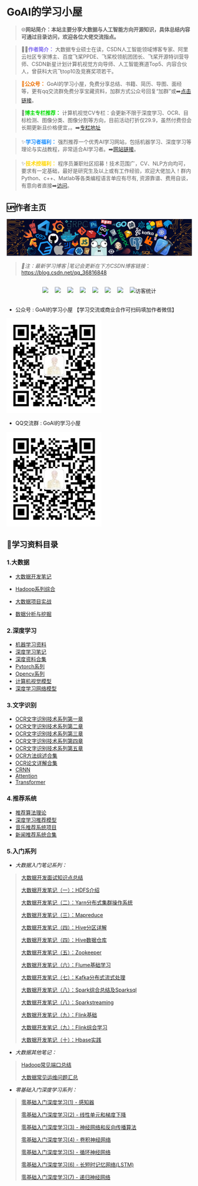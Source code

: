 # GoAI的学习小屋

> 🌐**网站简介：本站主要分享大数据与人工智能方向开源知识，具体总结内容可通过目录访问，欢迎各位大佬交流指点。**

> 👨‍💻<font color="#7B68EE">**作者简介：** </font>大数据专业硕士在读，CSDN人工智能领域博客专家、阿里云社区专家博主、百度飞桨PPDE、飞桨校领航团团长、飞桨开源特训营导师、CSDN新星计划计算机视觉方向导师、人工智能赛道Top5、内容合伙人，曾获科大讯飞top10及竞赛奖项若干。<font color="#ED700">
 
>💚**公众号：**</font> GoAI的学习小屋，免费分享总结、书籍、简历、导图、面经等，更有qq交流群免费分享宝藏资料，加群方式公众号回复“加群”或➡️[点击链接](https://qm.qq.com/cgi-bin/qm/qr?k=YksJ4zWlaOo_ya7Ey_cpjfbgGxJtQLIZ&jump_from=webapi&authKey=ub6O4L4nqKep8KVTv3pkx%20x18IeIgDuUgKvOL/Wwq2utRODmWnZcxoo8rGHcHnIB)。

> 🎉<font color="#00dd00">**博主专栏推荐：** </font>计算机视觉CV专栏：会更新不限于深度学习、OCR、目标检测、图像分类、图像分割等方向，目前活动打折仅29.9，虽然付费但会长期更新且价格便宜，。➡️[专栏地址](https://blog.csdn.net/qq_36816848/category_11641419.html)

> ✨<font color="#1E90FF">**学习者福利：**</font> 强烈推荐一个优秀AI学习网站，包括机器学习、深度学习等理论与实战教程，非常适合AI学习者。➡️[网站链接](https://www.cbedai.net/goai)。

> ✨<font color="#FFD700">**技术控福利：**</font> 程序员兼职社区招募！技术范围广，CV、NLP方向均可，要求有一定基础，最好是研究生及以上或有工作经验，欢迎大佬加入！群内Python、c++、Matlab等各类编程语言单应有尽有, 资源靠谱、费用自谈，有意向者直接➡️[访问](https://doc.weixin.qq.com/sheet/e3_AbEADgZXANESk3HUThAQ0u6WSAV04?scode=AMcAFgfjAAYS3RQ2CIAbEADgZXANE&tab=upwjhg)。


## 🆙作者主页

![图片](./md/ide.png)
 > *📝注：最新学习博客 |笔记会更新在下方CSDN博客链接*：https://blog.csdn.net/qq_36816848
 <!--- <div align="center"><img src="https://cdn.jsdelivr.net/gh/sun0225SUN/photos/images/202110311924844.png" /></div>-->

</br>
<div align="center">
  <a href="https://blog.csdn.net/qq_36816848"><img src="https://img.shields.io/badge/CSDN-%E5%8D%9A%E5%AE%A2-c32136"></a>&emsp; 
  <a href="https://github.com/GoAlers"><img src="https://img.shields.io/badge/GoAlers-Github-orange" /></a>&emsp;
  <a href="https://aistudio.baidu.com/aistudio/personalcenter/thirdview/703719"><img src="https://img.shields.io/badge/AI-百度飞桨-blue" /></a>&emsp;
  <a href="http://www.gaohongwei.cn"><img src="https://img.shields.io/badge/Resume-简历-purple"></a>&emsp; 
  <a href="https://www.zhihu.com/people/GoAI/"><img src="https://img.shields.io/badge/zhihu-%E7%9F%A5%E4%B9%8E-yellow"></a>&emsp;
  <a href="https://goalers.github.io/#/"><img src="https://img.shields.io/badge/GoAI-学习主页-purple"></a>&emsp;
  <a href="https://www.cbedai.net/goai"><img src="https://img.shields.io/badge/AI-学习网站-green" /></a>&emsp;
 <!--- <a href="https://space.bilibili.com/448488855/"><img src="https://img.shields.io/badge/bilibili-B%E7%AB%99-ff69b4"></a>&emsp;  -->
<!-- 访客数统计徽标 -->
  <img src="https://visitor-badge.glitch.me/badge?page_id=GoAlers" alt="访客统计" /></div>
</br>




* 公众号 : GoAI的学习小屋 【学习交流或商业合作可扫码填加作者微信】

![图片](./md/2.jpg)


* QQ交流群 : GoAI的学习小屋 



![图片](./md/2.jpg)

## 🎉学习资料目录

### 1.大数据

* [大数据开发笔记](https://blog.csdn.net/qq_36816848/article/details/113767367)
* [Hadoop系列综合](https://blog.csdn.net/qq_36816848/category_10847000.html)

* [大数据项目实战](https://blog.csdn.net/qq_36816848/category_11274508.html)
* [数据分析与挖掘](https://blog.csdn.net/qq_36816848/category_10976756.html)

### 2.深度学习

* [机器学习资料](https://blog.csdn.net/qq_36816848/category_10846122.html)
* [深度学习笔记](https://blog.csdn.net/qq_36816848/category_11053032.html)
* [深度资料合集](https://blog.csdn.net/qq_36816848/article/details/125829496)
* [Pytorch系列](https://blog.csdn.net/qq_36816848/category_11477132.html)
* [Opencv系列](https://blog.csdn.net/qq_36816848/article/details/123805173)
* [计算机视觉模型](md/cv.md)
* [深度学习网络模型](md/model.md)

### 3.文字识别

* [OCR文字识别技术系列第一章](https://blog.csdn.net/qq_36816848/article/details/12390856)
* [OCR文字识别技术系列第二章](https://blog.csdn.net/qq_36816848/article/details/12394341)
* [OCR文字识别技术系列第三章](https://blog.csdn.net/qq_36816848/article/details/12395907)
* [OCR文字识别技术系列第四章](https://blog.csdn.net/qq_36816848/article/details/12405580)
* [OCR文字识别技术系列第五章](https://blog.csdn.net/qq_36816848/article/details/12413149)
* [OCR方法综述合集](https://blog.csdn.net/qq_36816848/article/details/125615331)
* [OCR论文详解合集](https://blog.csdn.net/qq_36816848/article/details/125126563)
* [CRNN](https://blog.csdn.net/qq_36816848/article/details/121723891)
* [Attention](https://blog.csdn.net/qq_36816848/article/details/122743693)
* [Transformer](https://blog.csdn.net/qq_36816848/article/details/123177970)

### 4.推荐系统

* [推荐算法理论](https://blog.csdn.net/qq_36816848/category_10770781.html)
* [深度学习推荐模型](https://blog.csdn.net/qq_36816848/category_10770781.html)
* [音乐推荐系统项目](https://blog.csdn.net/qq_36816848/article/details/108383078)
* [新闻推荐系统合集](https://blog.csdn.net/qq_36816848/article/details/121941803)

### 5.入门系列



* *大数据入门笔记系列：*

> [大数据开发面试知识点总结](https://blog.csdn.net/qq_36816848/article/details/113767367)
>
> [大数据开发笔记（一）：HDFS介绍](https://blog.csdn.net/qq_36816848/article/details/112862040)
>
> [大数据开发笔记（二）：Yarn分布式集群操作系统](https://blog.csdn.net/qq_36816848/article/details/112862067)
>
> [大数据开发笔记（三）：Mapreduce](https://blog.csdn.net/qq_36816848/article/details/112862086)
>
> [大数据开发笔记（四）：Hive分区详解](https://blog.csdn.net/qq_36816848/article/details/113782028)
>
> [大数据开发笔记（四）：Hive数据仓库](https://blog.csdn.net/qq_36816848/article/details/112862113)
>
> [大数据开发笔记（五）：Zookeeper](https://blog.csdn.net/qq_36816848/article/details/113106315)
>
> [大数据开发笔记（六）：Flume基础学习](https://blog.csdn.net/qq_36816848/article/details/113633737)
>
> [大数据开发笔记（七）：Kafka分布式流式处理](https://blog.csdn.net/qq_36816848/article/details/113637300)
>
> [大数据开发笔记（八）：Spark综合总结及Sparksql](https://blog.csdn.net/qq_36816848/article/details/113359463)
>
> [大数据开发笔记（八）：Sparkstreaming](https://blog.csdn.net/qq_36816848/article/details/113638125)
>
> [大数据开发笔记（九）：Flink基础](https://blog.csdn.net/qq_36816848/article/details/114260688)
>
> [大数据开发笔记（九）：Flink综合学习](https://blog.csdn.net/qq_36816848/article/details/114260722)
>
> [大数据开发笔记（十）：Hbase实践](https://blog.csdn.net/qq_36816848/article/details/112862238)

* *大数据其他笔记：*

> [Hadoop常见端口总结](https://blog.csdn.net/qq_36816848/article/details/113106441)
>
> [大数据常见运维问题汇总](https://blog.csdn.net/qq_36816848/article/details/114897825)

* *零基础入门深度学习系列：*

> [零基础入门深度学习(1) - 感知器](https://www.zybuluo.com/hanbingtao/note/433855)
>
> [零基础入门深度学习(2) - 线性单元和梯度下降](https://www.zybuluo.com/hanbingtao/note/448086)
>
> [零基础入门深度学习(3) - 神经网络和反向传播算法](https://www.zybuluo.com/hanbingtao/note/476663)
>
> [零基础入门深度学习(4) - 卷积神经网络](https://www.zybuluo.com/hanbingtao/note/485480)
>
> [零基础入门深度学习(5) - 循环神经网络](https://zybuluo.com/hanbingtao/note/541458)
>
> [零基础入门深度学习(6) - 长短时记忆网络(LSTM)](https://zybuluo.com/hanbingtao/note/581764)
>
> [零基础入门深度学习(7) - 递归神经网络](https://zybuluo.com/hanbingtao/note/626300)
